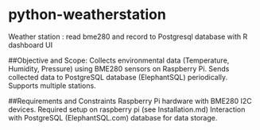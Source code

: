 # python-weatherstation
Weather station : read bme280 and record to Postgresql database with R dashboard UI

##Objective and Scope:
Collects environmental data (Temperature, Humidity, Pressure) using BME280 sensors on Raspberry Pi.
Sends collected data to PostgreSQL database (ElephantSQL) periodically.
Supports multiple stations.


##Requirements and Constraints
Raspberry Pi hardware with BME280 I2C devices.
Required setup on raspberry pi (see Installation.md)
Interaction with PostgreSQL (ElephantSQL.com) database for data storage.
